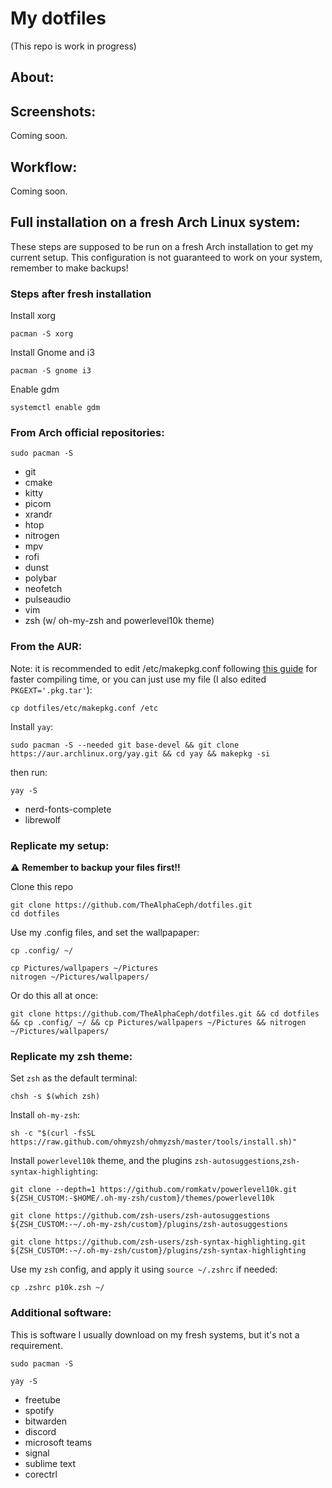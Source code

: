 # My dotfiles
(This repo is work in progress)

## About:


## Screenshots:
Coming soon.

## Workflow:
Coming soon.

## Full installation on a fresh Arch Linux system:
These steps are supposed to be run on a fresh Arch installation to get my current setup. This configuration is not guaranteed to work on your system, remember to make backups!
### Steps after fresh installation
Install xorg
```
pacman -S xorg
```
Install Gnome and i3
```
pacman -S gnome i3
```
Enable gdm
```
systemctl enable gdm
```

### From Arch official repositories:
```
sudo pacman -S
```
- git
- cmake
- kitty
- picom
- xrandr
- htop
- nitrogen
- mpv
- rofi
- dunst
- polybar
- neofetch
- pulseaudio
- vim
- zsh (w/ oh-my-zsh and powerlevel10k theme)

### From the AUR:
Note: it is recommended to edit /etc/makepkg.conf following [this guide](https://gist.github.com/beci/c737c89685a667053fe02f986d59ca44) for faster compiling time, or you can just use my file (I also edited `PKGEXT='.pkg.tar'`):
```
cp dotfiles/etc/makepkg.conf /etc
```
Install `yay`:
```
sudo pacman -S --needed git base-devel && git clone https://aur.archlinux.org/yay.git && cd yay && makepkg -si
```
then run:
```
yay -S
```
- nerd-fonts-complete
- librewolf

### Replicate my setup:
⚠️ **Remember to backup your files first!!**

Clone this repo
```
git clone https://github.com/TheAlphaCeph/dotfiles.git
cd dotfiles
```
Use my .config files, and set the wallpapaper:
```
cp .config/ ~/

cp Pictures/wallpapers ~/Pictures
nitrogen ~/Pictures/wallpapers/
```
Or do this all at once:
```
git clone https://github.com/TheAlphaCeph/dotfiles.git && cd dotfiles && cp .config/ ~/ && cp Pictures/wallpapers ~/Pictures && nitrogen ~/Pictures/wallpapers/
```

### Replicate my zsh theme:
Set `zsh` as the default terminal:
```
chsh -s $(which zsh)
```
Install `oh-my-zsh`:
```
sh -c "$(curl -fsSL https://raw.github.com/ohmyzsh/ohmyzsh/master/tools/install.sh)"
```
Install `powerlevel10k` theme, and the plugins `zsh-autosuggestions`,`zsh-syntax-highlighting`:
```
git clone --depth=1 https://github.com/romkatv/powerlevel10k.git ${ZSH_CUSTOM:-$HOME/.oh-my-zsh/custom}/themes/powerlevel10k

git clone https://github.com/zsh-users/zsh-autosuggestions ${ZSH_CUSTOM:-~/.oh-my-zsh/custom}/plugins/zsh-autosuggestions

git clone https://github.com/zsh-users/zsh-syntax-highlighting.git ${ZSH_CUSTOM:-~/.oh-my-zsh/custom}/plugins/zsh-syntax-highlighting
```
Use my `zsh` config, and apply it using `source ~/.zshrc` if needed:
```
cp .zshrc p10k.zsh ~/
```

### Additional software:
This is software I usually download on my fresh systems, but it's not a requirement.
```
sudo pacman -S 
```
```
yay -S
```
- freetube
- spotify
- bitwarden
- discord
- microsoft teams
- signal
- sublime text
- corectrl
